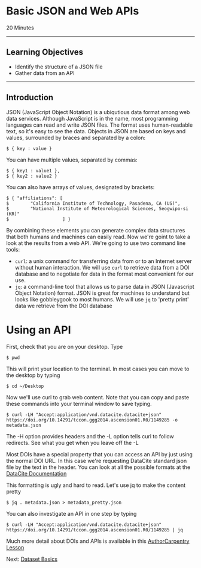 #  Basic JSON and Web APIs

20 Minutes

---

## Learning Objectives

* Identify the structure of a JSON file
* Gather data from an API

---

## Introduction

JSON (JavaScript Object Notation) is a ubiqutious data format among web data
services.  Although JavaScript is in the name, most programming languages can
read and write JSON files.  The format uses human-readable text, so it's easy
to see the data.  Objects in JSON are based on keys and values, surrounded by
braces and separated by a colon:

    $ { key : value }

You can have multiple values, separated by commas:

    $ { key1 : value1 },
    $ { key2 : value2 }

You can also have arrays of values, designated by brackets:

    $ { "affiliations": [
    $        "California Institute of Technology, Pasadena, CA (US)",
    $        "National Institute of Meteorological Sciences, Seogwipo-si (KR)"
    $                    ] }

By combining these elements you can generate complex data structures that both
humans and machines can easily read.  Now we're goint to take a look at the
results from a web API.  We're going to use two command line tools:

- `curl`: a unix command for transferring data from or to an Internet server without human interaction. We will use `curl` to retrieve data from a DOI database and to negotiate for data in the format most convenient for our use.
- `jq`: a command-line tool that allows us to parse data in JSON (Javascript Object Notation) format. JSON is great for machines to understand but looks like gobbleygook to most humans. We will use `jq` to 'pretty print' data we retrieve from the DOI database

# Using an API

First, check that you are on your desktop.  Type

    $ pwd

This will print your location to the terminal.  In most cases you can move to the
desktop by typing

    $ cd ~/Desktop

Now we'll use curl to grab web content.  Note that you can copy and paste these
commands into your terminal window to save typing.

    $ curl -LH "Accept:application/vnd.datacite.datacite+json" https://doi.org/10.14291/tccon.ggg2014.ascension01.R0/1149285 -o metadata.json

The -H option provides headers and the -L option tells curl to follow
redirects.  See what you get when you leave off the -L

Most DOIs have a special property that you can access an API by just using the
normal DOI URL.  In this case we're requesting DataCite standard json file by
the text in the header.  You can look at all the possible formats at the
[DataCite Documentation](https://support.datacite.org/docs/datacite-content-resolver)

This formatting is ugly and hard to read.  Let's use jq to make the content
pretty

    $ jq . metadata.json > metadata_pretty.json

You can also investigate an API in one step by typing

    $ curl -LH "Accept:application/vnd.datacite.datacite+json" https://doi.org/10.14291/tccon.ggg2014.ascension01.R0/1149285 | jq

Much more detail about DOIs and APIs is available in this [AuthorCarpentry Lesson](https://authorcarpentry.github.io/dois-citation-data)

Next: [Dataset Basics](01-basic-dataset.html)
